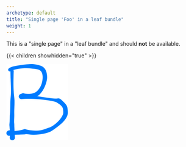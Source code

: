 ```yaml
---
archetype: default
title: "Single page 'Foo' in a leaf bundle"
weight: 1
---
```


This is a "single page" in a "leaf bundle" and should **not** be available.

{{< children showhidden="true" >}}

![This is Figure B](img/b.png)
